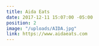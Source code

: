 ```yaml
---
title: Aida Eats
date: 2017-12-11 15:07:00 -05:00
position: 2
image: "/uploads/AIDA.jpg"
link: https://www.aidaeats.com
---
```


